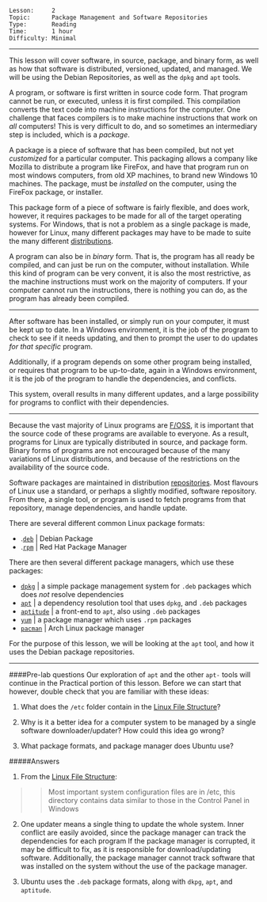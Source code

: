 ```
Lesson:     2
Topic:      Package Management and Software Repositories
Type:       Reading
Time:       1 hour
Difficulty: Minimal
```

---
This lesson will cover software, in source, package, and binary form, as well
as how that software is distributed, versioned, updated, and managed. We will
be using the Debian Repositories, as well as the `dpkg` and `apt` tools.

A program, or software is first written in source code form. That program 
cannot be run, or executed, unless it is first compiled. This compilation
converts the text code into machine instructions for the computer.
One challenge that faces compilers is to make machine instructions that work
on *all* computers! This is very difficult to do, and so sometimes an 
intermediary step is included, which is a *package*.

A package is a piece of software that has been compiled, but not yet *customized*
for a particular computer. This packaging allows a company like Mozilla to 
distribute a program like FireFox, and have that program run on most windows
computers, from old XP machines, to brand new Windows 10 machines. The package,
must be *installed* on the computer, using the FireFox package, or installer.

This package form of a piece of software is fairly flexible, and does work, 
however, it requires packages to be made for all of the target operating systems.
For Windows, that is not a problem as a single package is made, however for
Linux, many different packages may have to be made to suite the many different
[distributions](http://en.wikipedia.org/wiki/Linux_distribution).

A program can also be in *binary* form. That is, the program has all ready
be compiled, and can just be run on the computer, without installation.
While this kind of program can be very convent, it is also the most restrictive,
as the machine instructions must work on the majority of computers. If your
computer cannot run the instructions, there is nothing you can do, as the 
program has already been compiled.

---
After software has been installed, or simply run on your computer, it must
be kept up to date. In a Windows environment, it is the job of the program
to check to see if it needs updating, and then to prompt the user to do
updates *for that specific* program.

Additionally, if a program depends on some other program being installed, or
requires that program to be up-to-date, again in a Windows environment, it
is the job of the program to handle the dependencies, and conflicts.

This system, overall results in many different updates, and a large possibility
for programs to conflict with their dependencies.

---
Because the vast majority of Linux programs are
[F/OSS](http://en.wikipedia.org/wiki/Free_and_open-source_software), it is
important that the source code of these programs are available to everyone.
As a result, programs for Linux are typically distributed in source, and
package form. Binary forms of programs are not encouraged because of the
many variations of Linux distributions, and because of the restrictions on
the availability of the source code.

Software packages are maintained in distribution
[repositories](http://en.wikipedia.org/wiki/Software_repository).
Most flavours of Linux use a standard, or perhaps a slightly modified,
software repository.  From there, a single tool, or program is used to fetch
programs from that repository, manage dependencies, and handle update.

There are several different common Linux package formats:
   * .[`deb`](http://en.wikipedia.org/wiki/Deb_%28file_format%29) | Debian Package 
   * .[`rpm`](http://en.wikipedia.org/wiki/RPM_Package_Manager) | Red Hat Package Manager

There are then several different package managers, which use these packages:
   * [`dpkg`](http://en.wikipedia.org/wiki/Dpkg) | a simple package management system for `.deb` packages which does *not* resolve dependencies
   * [`apt`](http://en.wikipedia.org/wiki/Advanced_Packaging_Tool) | a dependency resolution tool that uses `dpkg`, and `.deb` packages
   * [`aptitude`](http://en.wikipedia.org/wiki/Aptitude_%28software%29) | a front-end to `apt`, also using `.deb` packages
   * [`yum`](http://en.wikipedia.org/wiki/Yellowdog_Updater,_Modified) | a package manager which uses `.rpm` packages
   * [`pacman`](http://en.wikipedia.org/wiki/Arch_Linux#Pacman) | Arch Linux package manager


For the purpose of this lesson, we will be looking at the `apt` tool, and how
it uses the Debian package repositories.

---
####Pre-lab questions
Our exploration of `apt` and the other `apt-` tools will continue in the Practical 
portion of this lesson. Before we can start that however, double check that you
are familiar with these ideas:

1. What does the `/etc` folder contain in the [Linux File Structure](http://tldp.org/LDP/intro-linux/html/sect_03_01.html)?

2. Why is it a better idea for a computer system to be managed by a single software downloader/updater?
   How could this idea go wrong?

3. What package formats, and package manager does Ubuntu use?


#####Answers
1. From the [Linux File Structure](http://tldp.org/LDP/intro-linux/html/sect_03_01.html):
>>Most important system configuration files are in /etc, this directory contains data similar to those in the Control Panel in Windows

2. One updater means a single thing to update the whole system. Inner conflict are easily avoided, since the package manager can track the dependencies for each program
   If the package manager is corrupted, it may be difficult to fix, as it is responsible for download/updating software.
   Additionally, the package manager cannot track software that was installed on the system without the use of the package manager.

3. Ubuntu uses the `.deb` package formats, along with `dkpg`, `apt`, and `aptitude`.

